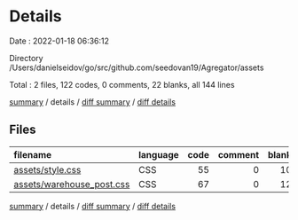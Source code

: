 # Details

Date : 2022-01-18 06:36:12

Directory /Users/danielseidov/go/src/github.com/seedovan19/Agregator/assets

Total : 2 files,  122 codes, 0 comments, 22 blanks, all 144 lines

[summary](results.md) / details / [diff summary](diff.md) / [diff details](diff-details.md)

## Files
| filename | language | code | comment | blank | total |
| :--- | :--- | ---: | ---: | ---: | ---: |
| [assets/style.css](/assets/style.css) | CSS | 55 | 0 | 10 | 65 |
| [assets/warehouse_post.css](/assets/warehouse_post.css) | CSS | 67 | 0 | 12 | 79 |

[summary](results.md) / details / [diff summary](diff.md) / [diff details](diff-details.md)